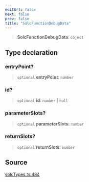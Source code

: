 ```yaml
---
editUrl: false
next: false
prev: false
title: "SolcFunctionDebugData"
---
```


> **SolcFunctionDebugData**: `object`

## Type declaration

### entryPoint?

> `optional` **entryPoint**: `number`

### id?

> `optional` **id**: `number` \| `null`

### parameterSlots?

> `optional` **parameterSlots**: `number`

### returnSlots?

> `optional` **returnSlots**: `number`

## Source

[solcTypes.ts:484](https://github.com/evmts/tevm-monorepo/blob/main/bundler-packages/solc/src/solcTypes.ts#L484)

